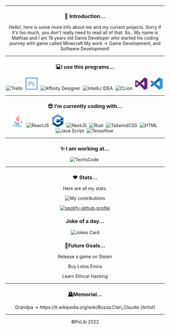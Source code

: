 

<div id="stats" align="center">
  <img src="https://komarev.com/ghpvc/?username=PxLib&style=flat-square&color=blue" alt=""/>
  </div>
  <hr>
<div id="Introduction" align="center">
  <h3>👋 Introduction...</h3>
  Hello!, here is some more info about me and my current projects. Sorry if it's too much, you don't really need to read all of that.
So.. My name is Mathias and I am 18 years old Game Developer who started his coding journey with game called Minecraft.My work -> Game Development, and Softwere Development!

<hr>
<h3> 💻I use this programs...</h3>
<div align="center">
    <img src="https://www.pinclipart.com/picdir/big/373-3734150_trello-clickup-trello-icon-png-clipart.png" title="Trello" alt="Trello" width="40" height="40"/>&nbsp;
    <img src="https://raw.githubusercontent.com/devicons/devicon/1119b9f84c0290e0f0b38982099a2bd027a48bf1/icons/photoshop/photoshop-line.svg" title="Photoshop" alt="Photoshop" width="40" height="40"/>&nbsp;
  <img src="https://cdn.serif.com/affinity/img/global/logos/affinity-designer-icon-090520190839.svg" title="Affinity Designer" alt="Affinity Designer" width="40" height="40"/>&nbsp;
    <img src="https://www.jetbrains.com/idea/img/idea-edu.svg" title="IntelliJ IDEA" alt="IntelliJ IDEA" width="40" height="40"/>&nbsp;
  <img src="https://resources.jetbrains.com/storage/products/clion/img/meta/clion_logo_300x300.png" title="CLion" alt="CLion" width="40" height="40"/>&nbsp;
    <img src="https://raw.githubusercontent.com/devicons/devicon/1119b9f84c0290e0f0b38982099a2bd027a48bf1/icons/visualstudio/visualstudio-plain.svg" title="Visual Studio" alt="Visual Studio" width="40" height="40"/>&nbsp;
  <img src="https://raw.githubusercontent.com/devicons/devicon/1119b9f84c0290e0f0b38982099a2bd027a48bf1/icons/vscode/vscode-original.svg" title="Visual Studio Code" alt="Visual Studio Code" width="40" height="40"/>&nbsp;
</div>
  <hr>
  <div align="center">
 <h3>😎 I’m currently coding with...</h3>
  </div>
  <div align="center">
  <img src="https://raw.githubusercontent.com/devicons/devicon/1119b9f84c0290e0f0b38982099a2bd027a48bf1/icons/java/java-original.svg" title="Java" alt="Java" width="40" height="40"/>&nbsp;
    <img src="https://upload.wikimedia.org/wikipedia/commons/thumb/a/a7/React-icon.svg/1200px-React-icon.svg.png" title="ReactJS" alt="ReactJS" width="40" height="40"/>&nbsp;
    <img src="https://raw.githubusercontent.com/devicons/devicon/1119b9f84c0290e0f0b38982099a2bd027a48bf1/icons/cplusplus/cplusplus-original.svg" title="C++" alt="C++" width="40" height="40"/>&nbsp;
    <img src="https://bestofjs.org/logos/nextjs.dark.svg" title="NextJS" alt="NextJS" width="40" height="40"/>&nbsp;
    <img src="http://rust-lang.org/logos/rust-logo-256x256.png" title="Rust" alt="Rust" width="40" height="40"/>&nbsp;
    <img src="https://upload.wikimedia.org/wikipedia/commons/thumb/d/d5/Tailwind_CSS_Logo.svg/2048px-Tailwind_CSS_Logo.svg.png" title="TailwindCSS" alt="TailwindCSS" width="40" height="40"/>&nbsp;
    <img src="https://seeklogo.com/images/H/html5-without-wordmark-color-logo-14D252D878-seeklogo.com.png" title="HTML" alt="HTML" width="40" height="40"/>&nbsp;
    <img src="https://www.seekpng.com/png/full/80-803501_javascript-logo-logo-de-java-script-png.png" title="Java Script" alt="Java Script" width="40" height="40"/>&nbsp;
    <img src="https://upload.wikimedia.org/wikipedia/commons/thumb/2/2d/Tensorflow_logo.svg/1200px-Tensorflow_logo.svg.png" title="Tensoflow" alt="Tensoflow" width="40" height="40"/>&nbsp;
</div>
 <hr>
    
    
  <div align="center">
  <h3> ✨ I am working at...</h3>
    <img src="https://techscode.com/images/logo.png" title="TechsCode" alt="TechsCode" width="40" height="40"/>&nbsp;
  </div>
  <hr>
    <h3>❤️ Stats...</h3>
       <p>Here are all my stats.</p>

![My contributions](https://github-readme-stats.vercel.app/api?username=PxLib&show_icons=true&theme=discord_old_blurple)

[![spotify-github-profile](https://spotify-github-profile.vercel.app/api/view?uid=vhi55e1fsjn7f3tme4d1q66gj&cover_image=true&theme=default&bar_color=66d9ff&bar_color_cover=true)](https://spotify-github-profile.vercel.app/api/view?uid=vhi55e1fsjn7f3tme4d1q66gj&redirect=true)

<article align="center">
  <h3>Joke of a day...</h3>
<img src="https://readme-jokes.vercel.app/api" alt="Jokes Card" />
  </article>
    <article align="center">
<div align="center">
  <h3>🍹Future Goals...</h3>
 <p>Release a game on Steam</p>
 <p>Buy Lotus Emira</p>
 <p>Learn Ethical Hacking</p>
  </div>
  </article>
<hr>
<article align="center">
<div align="center">
  <h3>🪦Memorial...</h3>
 <p>Grandpa -> https://it.wikipedia.org/wiki/Bozza:Clari_Claudio [Artist] </p>
  </div>
  </article>
  <hr>
  <p align="center">
    &copy;PxLib 2022
</p>
